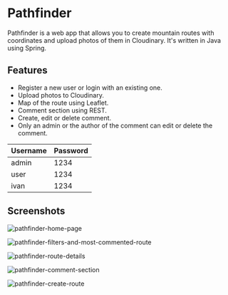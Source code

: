 # Pathfinder
 Pathfinder is a web app that allows you to create mountain routes with coordinates and upload photos of them in Cloudinary. It's written in Java using Spring.
 
## Features
* Register a new user or login with an existing one.
* Upload photos to Cloudinary.
* Map of the route using Leaflet.
* Comment section using REST.
* Create, edit or delete comment.
* Only an admin or the author of the comment can edit or delete the comment.

| Username | Password |
|----------|----------|
| admin    | 1234     |
| user     | 1234     |
| ivan     | 1234     |

## Screenshots
![pathfinder-home-page](https://github.com/manolN/pathfinder/assets/95904071/5220bbfb-d83e-4a07-97b0-ab7f97950441)

![pathfinder-filters-and-most-commented-route](https://github.com/manolN/pathfinder/assets/95904071/b49b458e-c868-451b-947f-ef62e3f1f245)

![pathfinder-route-details](https://github.com/manolN/pathfinder/assets/95904071/4b934754-51f0-447a-a457-88417a345bc8)

![pathfinder-comment-section](https://github.com/manolN/pathfinder/assets/95904071/616b7480-0465-42cd-9e7a-2ebdc812acfa)

![pathfinder-create-route](https://github.com/manolN/pathfinder/assets/95904071/109e40e5-d0c6-4225-8b7f-e7329aea2578)
